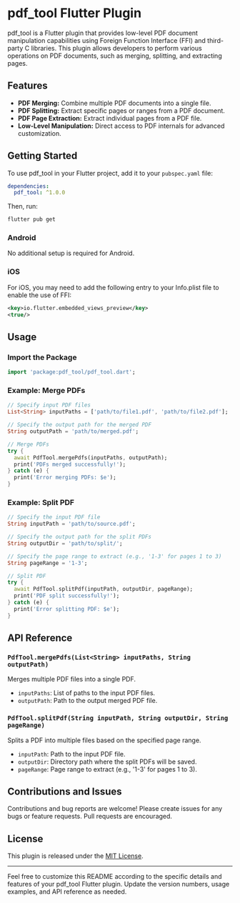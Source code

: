 # pdf_tool Flutter Plugin

pdf_tool is a Flutter plugin that provides low-level PDF document manipulation capabilities using Foreign Function Interface (FFI) and third-party C libraries. This plugin allows developers to perform various operations on PDF documents, such as merging, splitting, and extracting pages.

## Features

- **PDF Merging:** Combine multiple PDF documents into a single file.
- **PDF Splitting:** Extract specific pages or ranges from a PDF document.
- **PDF Page Extraction:** Extract individual pages from a PDF file.
- **Low-Level Manipulation:** Direct access to PDF internals for advanced customization.

## Getting Started

To use pdf_tool in your Flutter project, add it to your `pubspec.yaml` file:

```yaml
dependencies:
  pdf_tool: ^1.0.0
```

Then, run:

```bash
flutter pub get
```

### Android

No additional setup is required for Android.

### iOS

For iOS, you may need to add the following entry to your Info.plist file to enable the use of FFI:

```xml
<key>io.flutter.embedded_views_preview</key>
<true/>
```

## Usage

### Import the Package

```dart
import 'package:pdf_tool/pdf_tool.dart';
```

### Example: Merge PDFs

```dart
// Specify input PDF files
List<String> inputPaths = ['path/to/file1.pdf', 'path/to/file2.pdf'];

// Specify the output path for the merged PDF
String outputPath = 'path/to/merged.pdf';

// Merge PDFs
try {
  await PdfTool.mergePdfs(inputPaths, outputPath);
  print('PDFs merged successfully!');
} catch (e) {
  print('Error merging PDFs: $e');
}
```

### Example: Split PDF

```dart
// Specify the input PDF file
String inputPath = 'path/to/source.pdf';

// Specify the output path for the split PDFs
String outputDir = 'path/to/split/';

// Specify the page range to extract (e.g., '1-3' for pages 1 to 3)
String pageRange = '1-3';

// Split PDF
try {
  await PdfTool.splitPdf(inputPath, outputDir, pageRange);
  print('PDF split successfully!');
} catch (e) {
  print('Error splitting PDF: $e');
}
```

## API Reference

### `PdfTool.mergePdfs(List<String> inputPaths, String outputPath)`

Merges multiple PDF files into a single PDF.

- `inputPaths`: List of paths to the input PDF files.
- `outputPath`: Path to the output merged PDF file.

### `PdfTool.splitPdf(String inputPath, String outputDir, String pageRange)`

Splits a PDF into multiple files based on the specified page range.

- `inputPath`: Path to the input PDF file.
- `outputDir`: Directory path where the split PDFs will be saved.
- `pageRange`: Page range to extract (e.g., '1-3' for pages 1 to 3).

## Contributions and Issues

Contributions and bug reports are welcome! Please create issues for any bugs or feature requests. Pull requests are encouraged.

## License

This plugin is released under the [MIT License](LICENSE).

---

Feel free to customize this README according to the specific details and features of your pdf_tool Flutter plugin. Update the version numbers, usage examples, and API reference as needed.